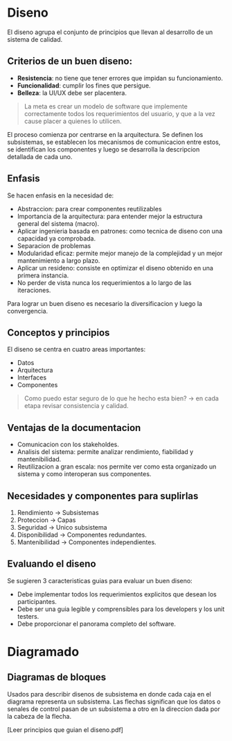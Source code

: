 # Diseno

El diseno agrupa el conjunto de principios que llevan al desarrollo de un sistema de calidad.

## Criterios de un buen diseno:

- **Resistencia**: no tiene que tener errores que impidan su funcionamiento.
- **Funcionalidad**: cumplir los fines que persigue.
- **Belleza**: la UI/UX debe ser placentera.

> La meta es crear un modelo de software que implemente correctamente todos los requerimientos del usuario, y que a la vez cause placer a quienes lo utilicen.

El proceso comienza por centrarse en la arquitectura. Se definen los subsistemas, se establecen los mecanismos de comunicacion entre estos, se identifican los componentes y luego se desarrolla la descripcion detallada de cada uno.

## Enfasis

Se hacen enfasis en la necesidad de:

- Abstraccion: para crear componentes reutilizables
- Importancia de la arquitectura: para entender mejor la estructura general del sistema (macro).
- Aplicar ingenieria basada en patrones: como tecnica de diseno con una capacidad ya comprobada.
- Separacion de problemas
- Modularidad eficaz: permite mejor manejo de la complejidad y un mejor mantenimiento a largo plazo.
- Aplicar un resideno: consiste en optimizar el diseno obtenido en una primera instancia.
- No perder de vista nunca los requerimientos a lo largo de las iteraciones.

Para lograr un buen diseno es necesario la diversificacion y luego la convergencia.

## Conceptos y principios

El diseno se centra en cuatro areas importantes:

- Datos
- Arquitectura
- Interfaces
- Componentes

> Como puedo estar seguro de lo que he hecho esta bien? $\rightarrow$ en cada etapa revisar consistencia y calidad.

## Ventajas de la documentacion

- Comunicacion con los stakeholdes.
- Analisis del sistema: permite analizar rendimiento, fiabilidad y mantenibilidad.
- Reutilizacion a gran escala: nos permite ver como esta organizado un sistema y como interoperan sus componentes.

## Necesidades y componentes para suplirlas

1. Rendimiento $\longrightarrow$ Subsistemas
2. Proteccion $\longrightarrow$ Capas
3. Seguridad $\longrightarrow$ Unico subsistema
4. Disponibilidad $\longrightarrow$ Componentes redundantes.
5. Mantenibilidad $\longrightarrow$ Componentes independientes.

## Evaluando el diseno

Se sugieren 3 caracteristicas guias para evaluar un buen diseno:

- Debe implementar todos los requerimientos explicitos que desean los participantes.
- Debe ser una guia legible y comprensibles para los developers y los unit testers.
- Debe proporcionar el panorama completo del software.

# Diagramado

## Diagramas de bloques

Usados para describir disenos de subsistema en donde cada caja en el diagrama representa un subsistema. Las flechas significan que los datos o senales de control pasan de un subsistema a otro en la direccion dada por la cabeza de la flecha.

[Leer principios que guian el diseno.pdf]
